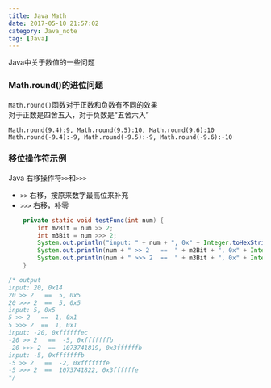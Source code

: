 ```yaml
---
title: Java Math
date: 2017-05-10 21:57:02
category: Java_note
tag: [Java]
---
```


Java中关于数值的一些问题

### Math.round()的进位问题
`Math.round()`函数对于正数和负数有不同的效果  
对于正数是四舍五入，对于负数是“五舍六入”

```
Math.round(9.4):9, Math.round(9.5):10, Math.round(9.6):10
Math.round(-9.4):-9, Math.round(-9.5):-9, Math.round(-9.6):-10
```

### 移位操作符示例
Java 右移操作符`>>`和`>>>`
* `>>`  右移，按原来数字最高位来补充
* `>>>` 右移，补零

```java
    private static void testFunc(int num) {
        int m2Bit = num >> 2;
        int m3Bit = num >>> 2;
        System.out.println("input: " + num + ", 0x" + Integer.toHexString(num));
        System.out.println(num + " >> 2   ==  " + m2Bit + ", 0x" + Integer.toHexString(m2Bit));
        System.out.println(num + " >>> 2  ==  " + m3Bit + ", 0x" + Integer.toHexString(m3Bit));
    }

/* output
input: 20, 0x14
20 >> 2   ==  5, 0x5
20 >>> 2  ==  5, 0x5
input: 5, 0x5
5 >> 2   ==  1, 0x1
5 >>> 2  ==  1, 0x1
input: -20, 0xffffffec
-20 >> 2   ==  -5, 0xfffffffb
-20 >>> 2  ==  1073741819, 0x3ffffffb
input: -5, 0xfffffffb
-5 >> 2   ==  -2, 0xfffffffe
-5 >>> 2  ==  1073741822, 0x3ffffffe
*/
```
